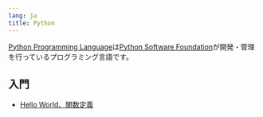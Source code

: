 ```yaml
---
lang: ja
title: Python
---
```


[Python Programming Language](https://www.python.org/)は[Python Software Foundation](https://www.python.org/psf-landing/)が開発・管理を行っているプログラミング言語です。

## 入門
- [Hello World、関数定義](helloworld-def.md)
